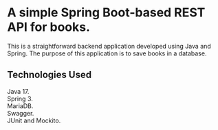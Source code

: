 # A simple Spring Boot-based REST API for books.

This is a straightforward backend application developed using Java and Spring. The purpose of this application is to save books in a database.

## Technologies Used

Java 17. \
Spring 3. \
MariaDB. \
Swagger. \
JUnit and Mockito.
